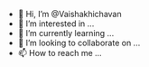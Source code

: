 - 👋 Hi, I’m @Vaishakhichavan
- 👀 I’m interested in ...
- 🌱 I’m currently learning ...
- 💞️ I’m looking to collaborate on ...
- 📫 How to reach me ...

<!---
Vaishakhichavan/Vaishakhichavan is a ✨ special ✨ repository because its `README.md` (this file) appears on your GitHub profile.
You can click the Preview link to take a look at your changes.
--->
